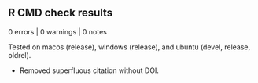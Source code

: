 ## R CMD check results

0 errors | 0 warnings | 0 notes

Tested on macos (release), windows (release), and ubuntu (devel, release, oldrel).

* Removed superfluous citation without DOI.
